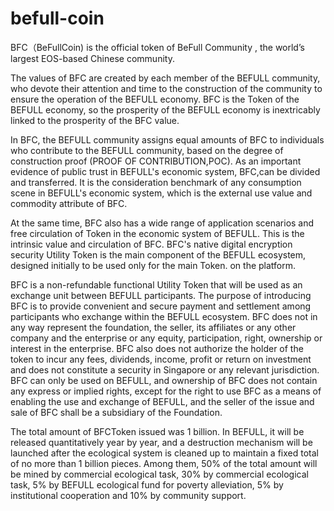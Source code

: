 # befull-coin
BFC（BeFullCoin) is the official token of BeFull Community , the world’s largest EOS-based Chinese community. 

The values of BFC are created by each member of the BEFULL community, who devote their attention and time to the construction of the community to ensure the operation of the BEFULL economy. BFC is the Token of the BEFULL economy, so the prosperity of the BEFULL economy is inextricably linked to the prosperity of the BFC value. 

In BFC, the BEFULL community assigns equal amounts of BFC to individuals who contribute to the BEFULL community, based on the degree of construction proof (PROOF OF CONTRIBUTION,POC). As an important evidence of public trust in BEFULL's economic system, BFC,can be divided and transferred. It is the consideration benchmark of any consumption scene in BEFULL's economic system, which is the external use value and commodity attribute of BFC. 

At the same time, BFC also has a wide range of application scenarios and free circulation of Token in the economic system of BEFULL. This is the intrinsic value and circulation of BFC. BFC's native digital encryption security Utility Token is the main component of the BEFULL ecosystem, designed initially to be used only for the main Token. on the platform. 

BFC is a non-refundable functional Utility Token that will be used as an exchange unit between BEFULL participants. The purpose of introducing BFC is to provide convenient and secure payment and settlement among participants who exchange within the BEFULL ecosystem. BFC does not in any way represent the foundation, the seller, its affiliates or any other company and the enterprise or any equity, participation, right, ownership or interest in the enterprise. BFC also does not authorize the holder of the token to incur any fees, dividends, income, profit or return on investment and does not constitute a security in Singapore or any relevant jurisdiction. BFC can only be used on BEFULL, and ownership of BFC does not contain any express or implied rights, except for the right to use BFC as a means of enabling the use and exchange of BEFULL, and the seller of the issue and sale of BFC shall be a subsidiary of the Foundation. 

The total amount of BFCToken issued was 1 billion. In BEFULL, it will be released quantitatively year by year, and a destruction mechanism will be launched after the ecological system is cleaned up to maintain a fixed total of no more than 1 billion pieces. Among them, 50% of the total amount will be mined by commercial ecological task, 30% by commercial ecological task, 5% by BEFULL ecological fund for poverty alleviation, 5% by institutional cooperation and 10% by community support.
